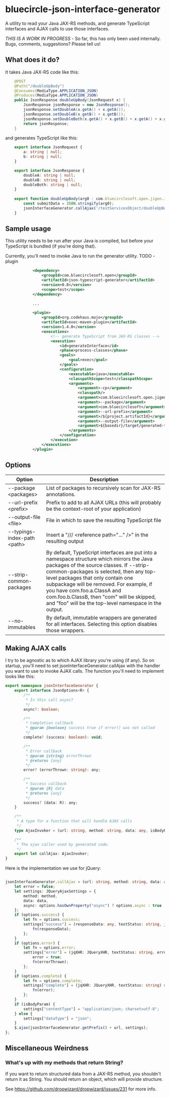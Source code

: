 # bluecircle-json-interface-generator

A utility to read your Java JAX-RS methods, and generate TypeScript interfaces and AJAX calls to use those interfaces.

*THIS IS A WORK IN PROGRESS* - So far, this has only been used internally. Bugs, comments, suggestions? Please tell us!

## What does it do?

It takes Java JAX-RS code like this:

```java
	@POST
	@Path("/doubleUpBody")
	@Consumes(MediaType.APPLICATION_JSON)
	@Produces(MediaType.APPLICATION_JSON)
	public JsonResponse doubleUpBody(JsonRequest x) {
		JsonResponse jsonResponse = new JsonResponse();
		jsonResponse.setDoubleA(x.getA() + x.getA());
		jsonResponse.setDoubleB(x.getB() + x.getB());
		jsonResponse.setDoubleBoth(x.getA() + x.getB() + x.getA() + x.getB());
		return jsonResponse;
	}

```

and generates TypeScript like this:

```typescript
	export interface JsonRequest {
		a: string | null;
		b: string | null;
	}

	export interface JsonResponse {
		doubleA: string | null;
		doubleB: string | null;
		doubleBoth: string | null;
	}
                    
	export function doubleUpBody(arg0 : com.bluecirclesoft.open.jigen.integration.JsonRequest, options : jsonInterfaceGenerator.JsonOptions<com.bluecirclesoft.open.jigen.integration.JsonResponse>) : void {
		const submitData = JSON.stringify(arg0);
		jsonInterfaceGenerator.callAjax('/testServicesObject/doubleUpBody', 'POST', submitData, true, options);
	}
```

## Sample usage

This utility needs to be run after your Java is compiled, but before your TypeScript is bundled (if you're doing that).

Currently, you'll need to invoke Java to run the generator utility. TODO - plugin
```xml
            <dependency>
                <groupId>com.bluecirclesoft.open</groupId>
                <artifactId>json-typescript-generator</artifactId>
                <version>0.8</version>
                <scope>test</scope>
            </dependency>
	
			...

            <plugin>
                <groupId>org.codehaus.mojo</groupId>
                <artifactId>exec-maven-plugin</artifactId>
                <version>1.4.0</version>
                <executions>
                    <!-- generate TypeScript from JAX-RS classes -->
                    <execution>
                        <id>generateInterface</id>
                        <phase>process-classes</phase>
                        <goals>
                            <goal>exec</goal>
                        </goals>
                        <configuration>
                            <executable>java</executable>
                            <classpathScope>test</classpathScope>
                            <arguments>
                                <argument>-cp</argument>
                                <classpath/>
                                <argument>com.bluecirclesoft.open.jigen.jeeReader.Main</argument>
                                <argument>--package</argument>
                                <argument>com.bluecirclesoft</argument>
                                <argument>--url-prefix</argument>
                                <argument>/${project.artifactId}</argument>
                                <argument>--output-file</argument>
                                <argument>${basedir}/target/generated-typescript/propmgmt-interface.ts</argument>
                            </arguments>
                        </configuration>
                    </execution>
                </executions>
            </plugin>

```

## Options

Option | Description
-------|------------
--package \<packages\> | List of packages to recursively scan for JAX-RS annotations.
--url-prefix \<prefix\> | Prefix to add to all AJAX URLs (this will probably be the context-root of your application)
--output-file \<file\> | File in which to save the resulting TypeScript file
--typings-index-path \<path\> | Insert a "/// \<reference path="..." />" in the resulting output
--strip-common-packages | By default, TypeScript interfaces are put into a namespace structure which mirrors the Java packages of the source classes.  If --strip-common-packages is selected, then any top-level packages that only contain one subpackage will be removed. For example, if you have com.foo.a.ClassA and com.foo.b.ClassB, then "com" will be skipped, and "foo" will be the top-level namespace in the output. 
--no-immutables | By default, immutable wrappers are generated for all interfaces. Selecting this option disables those wrappers.

## Making AJAX calls

I try to be agnostic as to which AJAX library you're using (if any).  So on startup, you'll need to set jsonInterfaceGenerator.callAjax with
the handler you want to use to invoke AJAX calls. The function you'll need to implement looks like this:
 
```typescript
export namespace jsonInterfaceGenerator {
    export interface JsonOptions<R> {
        /**
         * Is this call async?
         */
        async?: boolean;

        /**
         * Completion callback
         * @param {boolean} success true if error() was not called
         */
        complete? (success: boolean): void;

        /**
         * Error callback
         * @param {string} errorThrown
         * @returns {any}
         */
        error? (errorThrown: string): any;

        /**
         * Success callback
         * @param {R} data
         * @returns {any}
         */
        success? (data: R): any;
    }

    /**
     * A type for a function that will handle AJAX calls
     */
    type AjaxInvoker = (url: string, method: string, data: any, isBodyParam: boolean, options: JsonOptions<any>) => void;

    /**
     * The ajax caller used by generated code.
     */
    export let callAjax: AjaxInvoker;
}
```

Here is the implementation we use for jQuery:

```typescript

jsonInterfaceGenerator.callAjax = (url: string, method: string, data: any, isBodyParam: boolean, options: JsonOptions<any>) => {
    let error = false;
    let settings: JQueryAjaxSettings = {
        method: method,
        data: data,
        async: options.hasOwnProperty("async") ? options.async : true
    };
    if (options.success) {
        let fn = options.success;
        settings["success"] = (responseData: any, textStatus: string, jqXHR: JQueryXHR) => {
            fn(responseData);
        };
    }
    if (options.error) {
        let fn = options.error;
        settings["error"] = (jqXHR: JQueryXHR, textStatus: string, errorThrown: string) => {
            error = true;
            fn(errorThrown);
        };
    }
    if (options.complete) {
        let fn = options.complete;
        settings["complete"] = (jqXHR: JQueryXHR, textStatus: string) => {
            fn(error);
        };
    }
    if (isBodyParam) {
        settings["contentType"] = "application/json; charset=utf-8";
    } else {
        settings["dataType"] = "json";
    }
    $.ajax(jsonInterfaceGenerator.getPrefix() + url, settings);
};
```

## Miscellaneous Weirdness

### What's up with my methods that return String?

If you want to return structured data from a JAX-RS method, you shouldn't return it as String.  You should return an object, which will 
provide structure.

See https://github.com/dropwizard/dropwizard/issues/231 for more info.